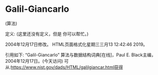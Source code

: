 # Galil-Giancarlo


(算法)



定义:
(这里还没有定义，但是
你可以帮忙。)








2004年12月17日修改。
HTML页面格式化星期三三月13 12:42:46 2019。



引用如下:
“Galil-Giancarlo”
算法与数据结构词典[在线]，Paul E. Black主编，2004年12月17日。(今天访问)
可从:https://www.nist.gov/dads/HTML/galilgiancar.html获得
